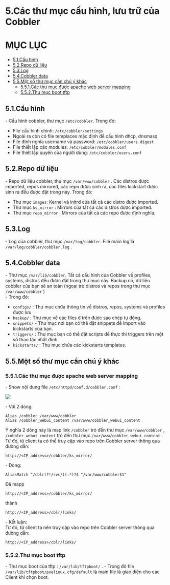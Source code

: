 # 5.Các thư mục cấu hình, lưu trữ của Cobbler

# MỤC LỤC
- [5.1.Cấu hình](#5.1)
- [5.2.Repo dữ liệu](#5.2)
- [5.3.Log](#5.3)
- [5.4.Cobbler data](#5.4)
- [5.5.Một số thư mục cần chú ý khác](#5.5)
    - [5.5.1.Các thư mục được apache web server mapping](#5.5.1)
    - [5.5.2.Thư mục boot tftp](#5.5.2)

<a name="5.1"><a>

## 5.1.Cấu hình 
\- Cấu hình cobbler, thư mục `/etc/cobbler`. Trong đó:  
- File cấu hình chính: `/etc/cobbler/settings`
- Ngoài ra còn có file templaces mặc định để cấu hình dhcp, dnsmasq
- File định nghĩa username và password: `/etc/cobbler/users.digest`
- File thiết lập các modules: `/etc/cobbler/modules.conf`
- File thiết lập quyền của người dùng: `/etc/cobbler/users.conf`

<a name="5.2"><a>

## 5.2.Repo dữ liệu
\- Repo dữ liệu cobbler, thư mục `/var/www/cobbler` . Các distros được imported, repos mirrored, các repo được sinh ra, cac files kickstart được sinh ra đều được đặt trong này. Trong đó:  
- Thư mục `images`: Kernel và initrd của tất cả các distro được imported.
- Thư mục `ks_mirror` : Mirrors của tất cả các distros được imported.
- Thư mục `repo_mirror` : Mirrors của tất cả các repo được định nghĩa.

<a name="5.3"><a>

## 5.3.Log
\- Log của cobbler, thư mục `/var/log/cobbler`. File main log là `/var/log/cobbler/cobbler.log` .  

<a name="5.4"><a>

## 5.4.Cobbler data
\- Thư mục `/var/lib/cobbler`. Tất cả cấu hình của Cobbler về profiles, systems, distros đều được  đặt trong thư mục này. Backup nó, dữ liệu cobbler của bạn sẽ an toàn (ngoại trừ distros và repos trong thư mục `/var/www/cobbler` )  
\- Trong đó:  
- `configs/` : Thư mục chứa thông tin về distros, repos, systems và profiles được lưu
- `backup/` : Thư mục về các files ở trên được sao chép tự động.
- `snippets/`  - Thư mục nơi bạn có thể đặt snippets để import vào kickstarts của bạn.
- `triggers/` : Thư mục bạn có thể đặt scripts để thực thi triggers trên một số thao tác nhất định.
- `kickstarts/` : Thư mục chứa các kickstarts templates.

<a name="5.5"><a>

## 5.5.Một số thư mục cần chú ý khác

<a name="5.5.1"><a>

### 5.5.1.Các thư mục được apache web server mapping
\- Show nội dung file `/etc/httpd/conf.d/cobbler.conf` :  

<img src="cac-thumuc-cauhinh-luutru-1.png" />

\- Với 2 dòng:  
```
Alias /cobbler /var/www/cobbler
Alias /cobbler_webui_content /var/www/cobbler_webui_content
```

Ý nghĩa 2 dòng này là map link `/cobbler` trỏ đến thư mục `/var/www/cobbler` , `/cobbler_webui_content` trỏ đến thư mục `/var/www/cobbler_webui_content` .  
Từ đó, từ client ta có thể truy cập vào repo trên Cobbler server thông qua đường dẫn:  
```
http://<IP_address>/cobbler/ks_mirror/
```

\- Dòng:  
```
AliasMatch ^/cblr(?!/svc/)(.*)?$ "/var/www/cobbler$1"
```

Đã mapp  
```
http://<IP_address>/cobbler/ks_mirror/
```

thành  
```
http://<IP_address>/cblr/links/
```

\- Kết luận:  
Từ đó, từ client ta nên truy cập vào repo trên Cobbler server thông qua đường dẫn:  
```
http://<IP_address>/cblr/links/
```

<a name="5.5.2"><a>

### 5.5.2.Thư mục boot tftp
\- Thư mục boot của tftp : `/var/lib/tftpboot/` .
\- Trong đó file `/var/lib/tftpboot/pxelinux.cfg/default` là main file là giao diện cho các Client khi chọn boot.








